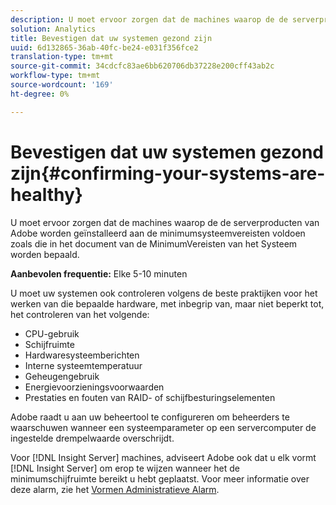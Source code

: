 ```yaml
---
description: U moet ervoor zorgen dat de machines waarop de de serverproducten van Adobe worden geïnstalleerd aan de minimumsysteemvereisten voldoen zoals die in het document van de MinimumVereisten van het Systeem worden bepaald.
solution: Analytics
title: Bevestigen dat uw systemen gezond zijn
uuid: 6d132865-36ab-40fc-be24-e031f356fce2
translation-type: tm+mt
source-git-commit: 34cdcfc83ae6bb620706db37228e200cff43ab2c
workflow-type: tm+mt
source-wordcount: '169'
ht-degree: 0%

---
```



# Bevestigen dat uw systemen gezond zijn{#confirming-your-systems-are-healthy}

U moet ervoor zorgen dat de machines waarop de de serverproducten van Adobe worden geïnstalleerd aan de minimumsysteemvereisten voldoen zoals die in het document van de MinimumVereisten van het Systeem worden bepaald.

**Aanbevolen frequentie:** Elke 5-10 minuten

U moet uw systemen ook controleren volgens de beste praktijken voor het werken van die bepaalde hardware, met inbegrip van, maar niet beperkt tot, het controleren van het volgende:

* CPU-gebruik
* Schijfruimte
* Hardwaresysteemberichten
* Interne systeemtemperatuur
* Geheugengebruik
* Energievoorzieningsvoorwaarden
* Prestaties en fouten van RAID- of schijfbesturingselementen

Adobe raadt u aan uw beheertool te configureren om beheerders te waarschuwen wanneer een systeemparameter op een servercomputer de ingestelde drempelwaarde overschrijdt.

Voor [!DNL Insight Server] machines, adviseert Adobe ook dat u elk vormt [!DNL Insight Server] om erop te wijzen wanneer het de minimumschijfruimte bereikt u hebt geplaatst. Voor meer informatie over deze alarm, zie het [Vormen Administratieve Alarm](../../../home/c-inst-svr/c-admin-inst-svr/t-config-adm-alrts.md#task-0858f588da4941aa9d4952f6592681aa).
